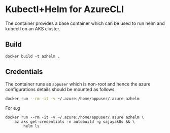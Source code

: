 # Kubectl+Helm for AzureCLI

The container provides a base container which can be used to run helm and kubectl on an AKS cluster. 

## Build

```
docker build -t azhelm .
```

## Credentials
The container runs as `appuser` which is non-root and hence the azure configurations details should be mounted as follows 

```bash 
docker run --rm -it -v ~/.azure:/home/appuser/.azure azhelm
```

For e.g 

```
docker run --rm -it -v ~/.azure:/home/appuser/.azure azhelm \
	az aks get-credentials -n autobuild -g sajayak8s && \
       	helm ls
```
